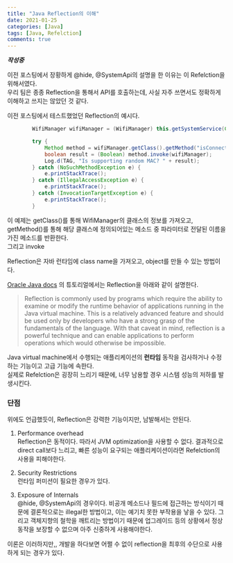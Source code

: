 ```yaml
---
title: "Java Reflection의 이해"
date: 2021-01-25
categories: [Java]
tags: [Java, Refelction]
comments: true
---
```


***작성중***

이전 포스팅에서 장황하게 @hide, @SystemApi의 설명을 한 이유는 이 Refelction을 위해서였다.  
우리 팀은 종종 Reflection을 통해서 API를 호출하는데, 사실 자주 쓰면서도 정확하게 이해하고 쓰지는 않았던 것 같다.  

이전 포스팅에서 테스트했었던 Reflection의 예시다.
```java
        WifiManager wifiManager = (WifiManager) this.getSystemService(Context.WIFI_SERVICE);

        try {
            Method method = wifiManager.getClass().getMethod("isConnectedMacRandomizationSupported");
            boolean result = (Boolean) method.invoke(wifiManager);
            Log.d(TAG, "Is supporting random MAC? " + result);
        } catch (NoSuchMethodException e) {
            e.printStackTrace();
        } catch (IllegalAccessException e) {
            e.printStackTrace();
        } catch (InvocationTargetException e) {
            e.printStackTrace();
        }
```
이 예제는 getClass()를 통해 WifiManager의 클래스의 정보를 가져오고, getMethod()를 통해 해당 클래스에 정의되어있는 메소드 중 파라미터로 전달된 이름을 가진 메소드를 반환한다.  
그리고 invoke

Reflection은 자바 런타임에 class name을 가져오고, object를 만들 수 있는 방법이다.

[Oracle Java docs](https://docs.oracle.com/javase/tutorial/reflect/index.html) 의 튜토리얼에서는 Reflection을 아래와 같이 설명한다.  
> Reflection is commonly used by programs which require the ability to examine or modify the runtime behavior of applications running in the Java virtual machine. This is a relatively advanced feature and should be used only by developers who have a strong grasp of the fundamentals of the language. With that caveat in mind, reflection is a powerful technique and can enable applications to perform operations which would otherwise be impossible.

Java virtual machine에서 수행되는 애플리케이션의 **런타임** 동작을 검사하거나 수정하는 기능이고 고급 기능에 속한다.  
실제로 Refelction은 굉장히 느리기 때문에, 너무 남용할 경우 시스템 성능의 저하를 발생시킨다.  




### 단점
위에도 언급했듯이, Reflection은 강력한 기능이지만, 남발해서는 안된다.  
1. Performance overhead  
Reflection은 동적이다. 따라서 JVM optimization을 사용할 수 없다. 결과적으로 direct call보다 느리고, 빠른 성능이 요구되는 애플리케이션이라면 Refelction의 사용을 피해야한다.

2. Security Restrictions  
런타임 퍼미션이 필요한 경우가 있다. 
   
3. Exposure of Internals  
@hide, @SystemApi의 경우이다. 비공개 메소드나 필드에 접근하는 방식이기 때문에 결론적으로는 illegal한 방법이고, 이는 예기치 못한 부작용을 낳을 수 있다. 그리고 객체지향의 철학을 깨트리는 방법이기 때문에 업그레이드 등의 상황에서 정상동작을 보장할 수 없으며 아주 신중하게 사용해야한다.
   
이론은 이러하지만,, 개발을 하다보면 어쩔 수 없이 reflection을 최후의 수단으로 사용하게 되는 경우가 있다. 